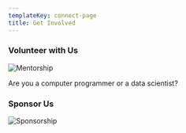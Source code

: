```yaml
---
templateKey: connect-page
title: Get Involved
---
```

### Volunteer with Us

![Mentorship](/img/mentor.jpg)

Are you a computer programmer or a data scientist?

### Sponsor Us

![Sponsorship](/img/sponsor.jpg)
